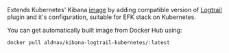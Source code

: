 Extends Kubernetes' Kibana [image](https://github.com/kubernetes/kubernetes/blob/1c2ea28/cluster/addons/fluentd-elasticsearch/kibana-image/Dockerfile)
by adding compatible version of [Logtrail](https://github.com/sivasamyk/logtrail/) plugin and it's configuration,
suitable for EFK stack on Kubernetes.

You can get automatically built image from Docker Hub using:

```
docker pull aldnav/kibana-logtrail-kubernetes/:latest
```
